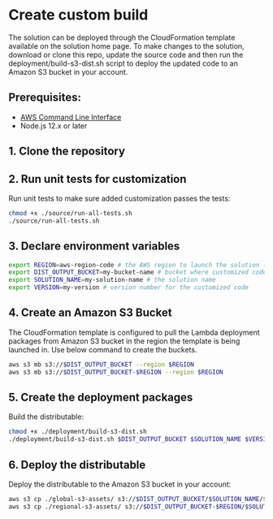 # Create custom build

The solution can be deployed through the CloudFormation template available on the solution home page.
To make changes to the solution, download or clone this repo, update the source code and then run the deployment/build-s3-dist.sh script to deploy the updated code to an Amazon S3 bucket in your account.

## Prerequisites:
* [AWS Command Line Interface](https://aws.amazon.com/cli/)
* Node.js 12.x or later

## 1. Clone the repository

## 2. Run unit tests for customization
Run unit tests to make sure added customization passes the tests:

```bash
chmod +x ./source/run-all-tests.sh
./source/run-all-tests.sh
```

## 3. Declare environment variables
```bash
export REGION=aws-region-code # the AWS region to launch the solution (e.g. us-east-1)
export DIST_OUTPUT_BUCKET=my-bucket-name # bucket where customized code will reside
export SOLUTION_NAME=my-solution-name # the solution name
export VERSION=my-version # version number for the customized code
```

## 4. Create an Amazon S3 Bucket
The CloudFormation template is configured to pull the Lambda deployment packages from Amazon S3 bucket in the region the template is being launched in. Use below command to create the buckets.

```bash
aws s3 mb s3://$DIST_OUTPUT_BUCKET --region $REGION
aws s3 mb s3://$DIST_OUTPUT_BUCKET-$REGION --region $REGION
```

## 5. Create the deployment packages
Build the distributable:
```bash
chmod +x ./deployment/build-s3-dist.sh
./deployment/build-s3-dist.sh $DIST_OUTPUT_BUCKET $SOLUTION_NAME $VERSION $REGION
```

## 6. Deploy the distributable

Deploy the distributable to the Amazon S3 bucket in your account:
```bash
aws s3 cp ./global-s3-assets/ s3://$DIST_OUTPUT_BUCKET/$SOLUTION_NAME/$VERSION/ --recursive --acl bucket-owner-full-control
aws s3 cp ./regional-s3-assets/ s3://$DIST_OUTPUT_BUCKET-$REGION/$SOLUTION_NAME/$VERSION/ --recursive --acl bucket-owner-full-control
```

